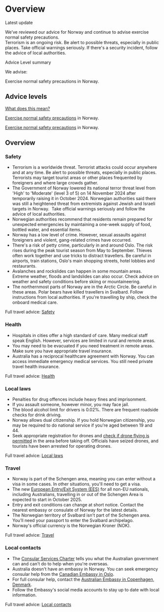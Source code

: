 # Overview

Latest update

We’ve reviewed our advice for Norway and continue to advise exercise normal safety precautions.   
Terrorism is an ongoing risk. Be alert to possible threats, especially in public places. Take official warnings seriously. If there's a security incident, follow the advice of local authorities.

Advice Level summary

We advise:

Exercise normal safety precautions in Norway.

## Advice levels

[What does this mean?](/before-you-go/travel-advice-explained/)

[Exercise normal safety precautions](https://www.smartraveller.gov.au/consular-services/travel-advice-explained#level1) in Norway.

[Exercise normal safety precautions](https://www.smartraveller.gov.au/consular-services/travel-advice-explained#level1) in Norway.

## Overview

### Safety

* Terrorism is a worldwide threat. Terrorist attacks could occur anywhere and at any time. Be alert to possible threats, especially in public places. Terrorists may target tourist areas or other places frequented by foreigners and where large crowds gather.
* The Government of Norway lowered its national terror threat level from 'High' to 'Moderate' (level 3 of 5) on 14 November 2024 after temporarily raising it in October 2024. Norwegian authorities said there was still a heightened threat from extremists against Jewish and Israeli targets in Norway.  Take official warnings seriously and follow the advice of local authorities.
* Norwegian authorities recommend that residents remain prepared for unexpected emergencies by maintaining a one-week supply of food, bottled water, and essential items.
* Norway has a low level of crime. However, sexual assaults against foreigners and violent, gang-related crimes have occurred.
* There's a risk of petty crime, particularly in and around Oslo. The risk rises during the peak tourist season from May to September. Thieves often work together and use tricks to distract travellers. Be careful in airports, train stations, Oslo's main shopping streets, hotel lobbies and restaurants.
* Avalanches and rockslides can happen in some mountain areas. Extreme weather, floods and landslides can also occur. Check advice on weather and safety conditions before skiing or mountaineering.
* The northernmost parts of Norway are in the Arctic Circle. Be careful in these areas. Polar bears have killed travellers in Svalbard. Follow instructions from local authorities. If you're travelling by ship, check the onboard medical care.

Full travel advice: [Safety](#safety)

### Health

* Hospitals in cities offer a high standard of care. Many medical staff speak English. However, services are limited in rural and remote areas.
* You may need to be evacuated if you need treatment in remote areas. Make sure you have appropriate travel insurance.
* Australia has a reciprocal healthcare agreement with Norway. You can access immediate emergency medical services. You still need private travel health insurance.

Full travel advice: [Health](#health)

### Local laws

* Penalties for drug offences include heavy fines and imprisonment.
* If you assault someone, however minor, you may face jail.
* The blood alcohol limit for drivers is 0.02%. There are frequent roadside checks for drink driving.
* Norway allows dual citizenship. If you hold Norwegian citizenship, you may be required to do national service if you're aged between 19 and 44.
* Seek appropriate registration for drones and [check if drone flying is permitted](https://luftfartstilsynet.no/en/drones/no-drone-zones/) in the area before taking off. Officials have seized drones, and tourists have been arrested for operating drones.

Full travel advice: [Local laws](#local-laws)

### Travel

* Norway is part of the Schengen area, meaning you can enter without a visa in some cases. In other situations, you'll need to get a visa.
* The new [European Entry/Exit System (EES)](https://travel-europe.europa.eu/ees_en) for all non-EU nationals, including Australians, travelling in or out of the Schengen Area is expected to start in October 2025.
* Entry and exit conditions can change at short notice. Contact the nearest embassy or consulate of Norway for the latest details.
* The Norwegian territory of Svalbard isn't part of the Schengen area. You’ll need your passport to enter the Svalbard archipelago.
* Norway's official currency is the Norwegian Kroner (NOK).

Full travel advice: [Travel](#travel)

### Local contacts

* The [Consular Services Charter](/node/46) tells you what the Australian government can and can't do to help when you're overseas.
* Australia doesn't have an embassy in Norway. You can seek emergency consular help from the [Canadian Embassy in Oslo](https://travel.gc.ca/destinations/norway).
* For full consular help, contact the [Australian Embassy in Copenhagen, Denmark](http://www.denmark.embassy.gov.au/cpgn/home.html).
* Follow the Embassy's social media accounts to stay up to date with local information.

Full travel advice: [Local contacts](#local-contacts)